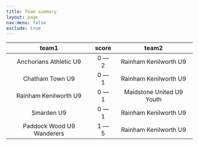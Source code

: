 ```yaml
---
title: Team summary
layout: page
nav-menu: false
exclude: true
---
```




|           team1           |    score    |           team2           |
|:-------------------------:|:-----------:|:-------------------------:|
|  Anchorians Athletic U9   | 0 &mdash; 2 |   Rainham Kenilworth U9   |
|      Chatham Town U9      | 0 &mdash; 1 |   Rainham Kenilworth U9   |
|   Rainham Kenilworth U9   | 0 &mdash; 1 | Maidstone United U9 Youth |
|        Smarden U9         | 0 &mdash; 1 |   Rainham Kenilworth U9   |
| Paddock Wood U9 Wanderers | 1 &mdash; 5 |   Rainham Kenilworth U9   |

